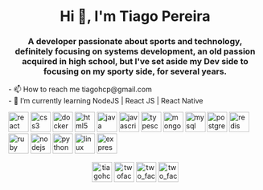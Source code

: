 <h1 align="center">Hi 👋, I'm Tiago Pereira</h1>
<h3 align="center">A developer passionate about sports and technology, definitely focusing on systems development, an old passion acquired in high school, but I've set aside my Dev side to focusing on my sporty side, for several years.</h3>
<p>
- 📫 How to reach me tiagohcp@gmail.com
<br>
- 🌱 I’m currently learning NodeJS | React JS | React Native
<br>
</p>
<p align="left"><img src="https://devicons.github.io/devicon/devicon.git/icons/react/react-original-wordmark.svg" alt="react" width="40" height="40"/> <img src="https://devicons.github.io/devicon/devicon.git/icons/css3/css3-original-wordmark.svg" alt="css3" width="40" height="40"/> <img src="https://devicons.github.io/devicon/devicon.git/icons/docker/docker-original-wordmark.svg" alt="docker" width="40" height="40"/> <img src="https://devicons.github.io/devicon/devicon.git/icons/html5/html5-original-wordmark.svg" alt="html5" width="40" height="40"/> <img src="https://devicons.github.io/devicon/devicon.git/icons/java/java-original-wordmark.svg" alt="java" width="40" height="40"/> <img src="https://devicons.github.io/devicon/devicon.git/icons/javascript/javascript-original.svg" alt="javascript" width="40" height="40"/> <img src="https://devicons.github.io/devicon/devicon.git/icons/typescript/typescript-original.svg" alt="typescript" width="40" height="40"/> <img src="https://devicons.github.io/devicon/devicon.git/icons/mongodb/mongodb-original-wordmark.svg" alt="mongodb" width="40" height="40"/> <img src="https://devicons.github.io/devicon/devicon.git/icons/mysql/mysql-original-wordmark.svg" alt="mysql" width="40" height="40"/> <img src="https://devicons.github.io/devicon/devicon.git/icons/postgresql/postgresql-original-wordmark.svg" alt="postgresql" width="40" height="40"/> <img src="https://devicons.github.io/devicon/devicon.git/icons/redis/redis-original-wordmark.svg" alt="redis" width="40" height="40"/> <img src="https://devicons.github.io/devicon/devicon.git/icons/ruby/ruby-original-wordmark.svg" alt="ruby" width="40" height="40"/> <img src="https://devicons.github.io/devicon/devicon.git/icons/nodejs/nodejs-original-wordmark.svg" alt="nodejs" width="40" height="40"/> <img src="https://devicons.github.io/devicon/devicon.git/icons/python/python-original-wordmark.svg" alt="python" width="40" height="40"/> <img src="https://devicons.github.io/devicon/devicon.git/icons/linux/linux-original.svg" alt="linux" width="40" height="40"/> <img src="https://devicons.github.io/devicon/devicon.git/icons/express/express-original-wordmark.svg" alt="express" width="40" height="40"/></p><p align="center">
<a href="https://linkedin.com/in/tiagohcp" target="blank"><img align="center" src="https://cdn.jsdelivr.net/npm/simple-icons@3.0.1/icons/linkedin.svg" alt="tiagohcp" height="40" width="40" /></a>
<a href="https://kaggle.com/twofaces" target="blank"><img align="center" src="https://cdn.jsdelivr.net/npm/simple-icons@3.0.1/icons/kaggle.svg" alt="twofaces" height="40" width="40" /></a>
<a href="https://fb.com/two_facess" target="blank"><img align="center" src="https://cdn.jsdelivr.net/npm/simple-icons@3.0.1/icons/facebook.svg" alt="two_facess" height="40" width="40" /></a>
<a href="https://instagram.com/two_faces" target="blank"><img align="center" src="https://cdn.jsdelivr.net/npm/simple-icons@3.0.1/icons/instagram.svg" alt="two_faces" height="40" width="40" /></a>
</p>


<!--
**tiagohcp/tiagohcp** is a ✨ _special_ ✨ repository because its `README.md` (this file) appears on your GitHub profile.

Here are some ideas to get you started:

- 🔭 I’m currently working on ...
- 🌱 I’m currently learning ...
- 👯 I’m looking to collaborate on ...
- 🤔 I’m looking for help with ...
- 💬 Ask me about ...
- 📫 How to reach me: ...
- 😄 Pronouns: ...
- ⚡ Fun fact: ...
-->
